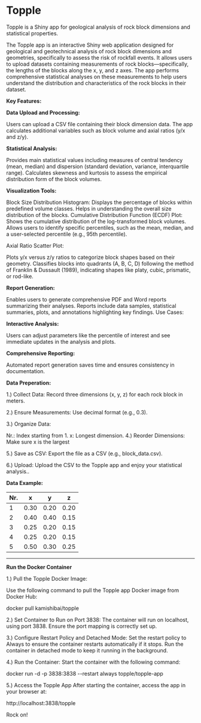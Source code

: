 # Topple
Topple is a Shiny app for geological analysis of rock block dimensions and statistical properties.



The Topple app is an interactive Shiny web application designed for geological and geotechnical analysis of rock block dimensions and geometries, specifically to assess the risk of rockfall events. It allows users to upload datasets containing measurements of rock blocks—specifically, the lengths of the blocks along the x, y, and z axes. The app performs comprehensive statistical analyses on these measurements to help users understand the distribution and characteristics of the rock blocks in their dataset.

**Key Features:**

**Data Upload and Processing:**

Users can upload a CSV file containing their block dimension data. The app calculates additional variables such as block volume and axial ratios (y/x and z/y).

**Statistical Analysis:**

Provides main statistical values including measures of central tendency (mean, median) and dispersion (standard deviation, variance, interquartile range). Calculates skewness and kurtosis to assess the empirical distribution form of the block volumes.

**Visualization Tools:**

Block Size Distribution Histogram: Displays the percentage of blocks within predefined volume classes. Helps in understanding the overall size distribution of the blocks. Cumulative Distribution Function (ECDF) Plot: Shows the cumulative distribution of the log-transformed block volumes. Allows users to identify specific percentiles, such as the mean, median, and a user-selected percentile (e.g., 95th percentile).

Axial Ratio Scatter Plot:

Plots y/x versus z/y ratios to categorize block shapes based on their geometry. Classifies blocks into quadrants (A, B, C, D) following the method of Franklin & Dussault (1989), indicating shapes like platy, cubic, prismatic, or rod-like.

**Report Generation:**

Enables users to generate comprehensive PDF and Word reports summarizing their analyses. Reports include data samples, statistical summaries, plots, and annotations highlighting key findings. Use Cases:

**Interactive Analysis:**

Users can adjust parameters like the percentile of interest and see immediate updates in the analysis and plots.

**Comprehensive Reporting:**

Automated report generation saves time and ensures consistency in documentation.

**Data Preperation:**

1.) Collect Data: Record three dimensions (x, y, z) for each rock block in meters.

2.) Ensure Measurements: Use decimal format (e.g., 0.3).

3.) Organize Data:

Nr.: Index starting from 1.
x: Longest dimension.
4.) Reorder Dimensions: Make sure x is the largest

5.) Save as CSV: Export the file as a CSV (e.g., block_data.csv).

6.) Upload: Upload the CSV to the Topple app and enjoy your statistical analysis..

**Data Example:**

| Nr. | x    | y    | z    |
|-----|------|------|------|
| 1   | 0.30 | 0.20 | 0.20 |
| 2   | 0.40 | 0.40 | 0.15 |
| 3   | 0.25 | 0.20 | 0.15 |
| 4   | 0.25 | 0.20 | 0.15 |
| 5   | 0.50 | 0.30 | 0.25 |

----------------------------

**Run the Docker Container**

1.) Pull the Topple Docker Image:

Use the following command to pull the Topple app Docker image from Docker Hub:

docker pull kamishibai/topple

2.) Set Container to Run on Port 3838: The container will run on localhost, using port 3838. Ensure the port mapping is correctly set up.

3.) Configure Restart Policy and Detached Mode: Set the restart policy to Always to ensure the container restarts automatically if it stops. Run the container in detached mode to keep it running in the background.

4.) Run the Container: Start the container with the following command:

docker run -d -p 3838:3838 --restart always topple/topple-app

5.) Access the Topple App After starting the container, access the app in your browser at:

http://localhost:3838/topple⁠



Rock on!
